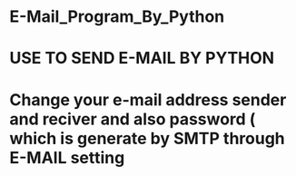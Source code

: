 # E-Mail_Program_By_Python
# USE TO SEND E-MAIL BY PYTHON
# Change your e-mail address sender and reciver and also password ( which is generate by SMTP through E-MAIL setting

